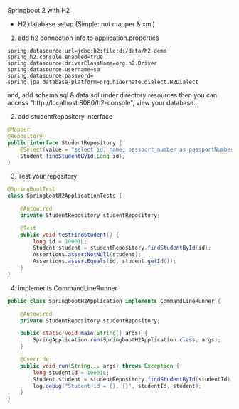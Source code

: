 Springboot 2 with H2

- H2 database setup (Simple: not mapper & xml)
1. add h2 connection info to application.properties
```properties
spring.datasource.url=jdbc:h2:file:d:/data/h2-demo
spring.h2.console.enabled=true
spring.datasource.driverClassName=org.h2.Driver
spring.datasource.username=sa
spring.datasource.password=
spring.jpa.database-platform=org.hibernate.dialect.H2Dialect
```

and, add schema.sql & data.sql under directory resources
then you can access "http://localhost:8080/h2-console", view your database...

2. add studentRepository interface
```java
@Mapper
@Repository
public interface StudentRepository {
	@Select(value = "select id, name, passport_number as passportNumber from student t1 where t1.id = #{id, jdbcType=BIGINT}")
	Student findStudentById(Long id);
}
```

3. Test your repository
```java
@SpringBootTest
class SpringbootH2ApplicationTests {

	@Autowired
	private StudentRepository studentRepository;

	@Test
	public void testFindStudent() {
		long id = 10001L;
		Student student = studentRepository.findStudentById(id);
		Assertions.assertNotNull(student);
		Assertions.assertEquals(id, student.getId());
	}
}
```


4. implements CommandLineRunner
```java
public class SpringbootH2Application implements CommandLineRunner {

	@Autowired
	private StudentRepository studentRepository;

	public static void main(String[] args) {
		SpringApplication.run(SpringbootH2Application.class, args);
	}

	@Override
	public void run(String... args) throws Exception {
		long studentId = 10001L;
		Student student = studentRepository.findStudentById(studentId);
		log.debug("Student id = {}, {}", studentId, student);
	}
}

```



